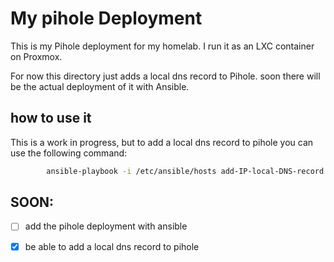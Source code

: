 # My pihole Deployment


This is my Pihole deployment for my homelab.
I run it as an LXC container on Proxmox.

For now this directory just adds a local dns record to Pihole.
soon there will be the actual deployment of it with Ansible.

## how to use it

This is a work in progress, but to add a local dns record to pihole you can use the following command:

```bash
        ansible-playbook -i /etc/ansible/hosts add-IP-local-DNS-record.yaml
```


## SOON:

- [ ] add the pihole deployment with ansible
- [x] be able to add a local dns record to pihole














